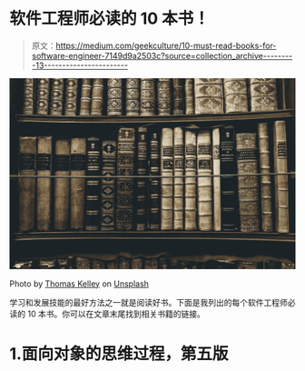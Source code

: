 # 软件工程师必读的 10 本书！

> 原文：<https://medium.com/geekculture/10-must-read-books-for-software-engineer-7149d9a2503c?source=collection_archive---------13----------------------->

![](img/87f8cf14120d680407a26f8f0918069c.png)

Photo by [Thomas Kelley](https://unsplash.com/@thkelley?utm_source=medium&utm_medium=referral) on [Unsplash](https://unsplash.com?utm_source=medium&utm_medium=referral)

学习和发展技能的最好方法之一就是阅读好书。下面是我列出的每个软件工程师必读的 10 本书。你可以在文章末尾找到相关书籍的链接。

# 1.面向对象的思维过程，第五版